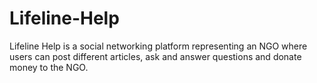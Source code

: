 # Lifeline-Help
Lifeline Help is a social networking platform representing an NGO where users can post different articles, ask and answer questions and donate money to the NGO.
